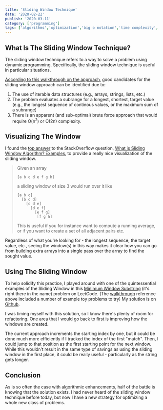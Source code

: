 ```yaml
---
title: 'Sliding Window Technique'
date: '2020-02-22'
publish: '2020-03-11'
category: ['programming']
tags: ['algorithms','optimization','big o notation','time complexity','iterables']
---
```

## What Is The Sliding Window Technique?

The sliding window technique refers to a way to solve a problem using dynamic programming. Specifically, the sliding window technique is useful in particular situations.

[According to this walkthrough on the approach](https://medium.com/outco/how-to-solve-sliding-window-problems-28d67601a66), good candidates for the sliding window approach can be identified due to:
1. The use of iterable data structures (e.g., arrays, strings, lists, etc.)
2. The problem evaluates a subrange for a longest, shortest, target value (e.g., the longest sequence of continous values, or the maximum sum of a subrange)
3. There is an apparent (and sub-optimal) brute force approach that would require O(n<sup>2</sup>) or O(2n) complexity.

## Visualizing The Window

I found the [top answer](https://stackoverflow.com/a/8269948) to the StackOverflow question, [What is Sliding Window Algorithm? Examples](https://stackoverflow.com/questions/8269916/what-is-sliding-window-algorithm-examples#8269948), to provide a really nice visualization of the sliding window.

> Given an array
> ```
> [a b c d e f g h]
> ```
> a sliding window of size 3 would run over it like
>
> ```
> [a b c]
>   [b c d]
>     [c d e]
>       [d e f]
>         [e f g]
>          [f g h]
> ```
> This is useful if you for instance want to compute a running average, or if you want to create a set of all adjacent pairs etc.

Regardless of what you're looking for - the longest sequence, the target value, etc., seeing the window(s) in this way makes it clear how you can go from building extra arrays into a single pass over the array to find the sought value.

## Using The Sliding Window

To help solidify this practice, I played around with one of the quintessential examples of the Sliding Window in this [Minimum Window Substring](https://leetcode.com/problems/minimum-window-substring/) (it's right there in the name) problem on LeetCode. (The [walkthrough](https://medium.com/outco/how-to-solve-sliding-window-problems-28d67601a66) reference above included a number of example toy problems to try) My solution is on [Github](https://github.com/stephencweiss/code-katas/blob/master/src/32-minimum-window-substring/minimumWindowSubstring.js).

I was timing myself with this solution, so I know there's plenty of room for refactoring. One area that I would go back to first is improving how the windows are created.

The current approach increments the starting index by one, but it could be done much more efficiently if I tracked the index of the first "match". Then, I could jump to that position as the first starting point for the next window. While this wouldn't result in the same type of savings as using the sliding window in the first place, it could be really useful - particularly as the string gets longer.

## Conclusion

As is so often the case with algorithmic enhancements, half of the battle is knowing that the solution exists. I had never heard of the sliding window technique before today, but now I have a new strategy for optimizing a whole new class of problems.

